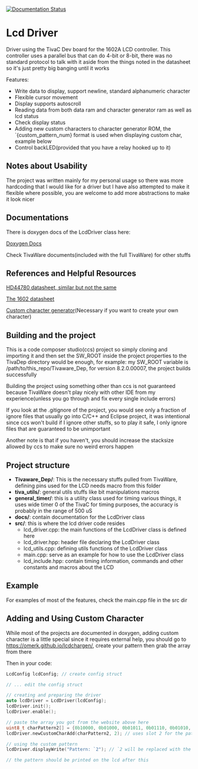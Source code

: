 [![Documentation Status](https://readthedocs.org/projects/lcd-driver/badge/?version=latest)](https://lcd-driver.readthedocs.io/en/latest/?badge=latest)

# Lcd Driver

Driver using the TivaC Dev board for the 1602A LCD controller. This controller uses a parallel bus that can do 4-bit or 8-bit, there was no standard protocol to talk with it aside from the things noted in the datasheet so it's just pretty big banging until it works

Features:

- Write data to display, support newline, standard alphanumeric character
- Flexible cursor movement
- Display supports autoscroll
- Reading data from both data ram and character generator ram as well as lcd status
- Check display status
- Adding new custom characters to character generator ROM, the `{custom_pattern_num} format is used when displaying custom char, example below
- Control backLED(provided that you have a relay hooked up to it)

## Notes about Usability

The project was written mainly for my personal usage so there was more hardcoding that I would like for a driver but I have also attempted to make it flexible where possible, you are welcome to add more abstractions to make it look nicer

## Documentations

There is doxygen docs of the LcdDriver class here:

[Doxygen Docs](http://lcd-driver.readthedocs.io/)

Check TivaWare documents(included with the full TivaWare) for other stuffs

## References and Helpful Resources

[HD44780 datasheet, similar but not the same](https://www.sparkfun.com/datasheets/LCD/HD44780.pdf)

[The 1602 datasheet](https://www.openhacks.com/uploadsproductos/eone-1602a1.pdf)

[Custom character generator](https://omerk.github.io/lcdchargen/)(Necessary if you want to create your own character)

## Building and the project

This is a code composer studio(ccs) project so simply cloning and importing it and then set the SW_ROOT inside the project properties to the TivaDep directory would be enough, for example: my SW_ROOT variable is /path/to/this_repo/Tivaware_Dep, for version 8.2.0.00007, the project builds successfully

Building the project using something other than ccs is not guaranteed because TivaWare doesn't play nicely with other IDE from my experience(unless you go through and fix every single include errors)

If you look at the .gitignore of the project, you would see only a fraction of ignore files that usually go into C/C++ and Eclipse project, it was intentional since ccs won't build if I ignore other stuffs, so to play it safe, I only ignore files that are guaranteed to be unimportant

Another note is that if you haven't, you should increase the stacksize allowed by ccs to make sure no weird errors happen

## Project structure

- **Tivaware_Dep/**: This is the necessary stuffs pulled from TivaWare, defining pins used for the LCD needs macro from this folder
- **tiva_utils/**: general utils stuffs like bit manipulations macros
- **general_timer/**: this is a utility class used for timing various things, it uses wide timer 0 of the TivaC for timing purposes, the accuracy is probably in the range of 500 uS
- **docs/**: contain documentation for the LcdDriver class
- **src/**: this is where the lcd driver code resides
    - lcd_driver.cpp: the main functions of the LcdDriver class is defined here
    - lcd_driver.hpp: header file declaring the LcdDriver class
    - lcd_utils.cpp: defining utils functions of the LcdDriver class
    - main.cpp: serve as an example for how to use the LcdDriver class
    - lcd_include.hpp: contain timing information, commands and other constants and macros about the LCD

## Example

For examples of most of the features, check the main.cpp file in the src dir

## Adding and Using Custom Character

While most of the projects are documented in doxygen, adding custom character is a little special since it requires external help, you should go to https://omerk.github.io/lcdchargen/, create your pattern then grab the array from there

Then in your code:

```cpp
LcdConfig lcdConfig; // create config struct

// ... edit the config struct

// creating and preparing the driver
auto lcdDriver = LcdDriver(lcdConfig);
lcdDriver.init();
lcdDriver.enable();

// paste the array you got from the website above here
uint8_t charPattern2[] = {0b10000, 0b01000, 0b01011, 0b01110, 0b01010, 0b00010, 0b00010, 0b00010};
lcdDriver.newCustomCharAdd(charPattern2, 2); // uses slot 2 for the pattern, you are set to use after this

// using the custom pattern
lcdDriver.displayWrite("Pattern: `2"); // `2 will be replaced with the pattern you just added on the LCD

// the pattern should be printed on the lcd after this
```